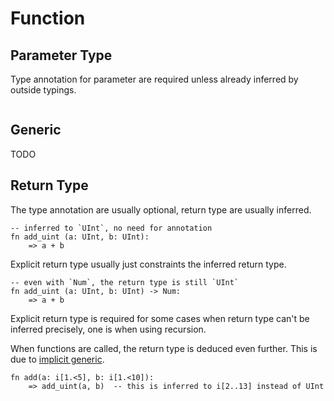 # Function

## Parameter Type

Type annotation for parameter are required unless already inferred by outside typings.

```stick
```

## Generic

TODO

## Return Type

The type annotation are usually optional, return type are usually inferred.

```stick
-- inferred to `UInt`, no need for annotation
fn add_uint (a: UInt, b: UInt):
    => a + b
```

Explicit return type usually just constraints the inferred return type.

```stick
-- even with `Num`, the return type is still `UInt`
fn add_uint (a: UInt, b: UInt) -> Num:
    => a + b
```

Explicit return type is required for some cases when return type can't be inferred precisely, one is when using recursion.

When functions are called, the return type is deduced even further. This is due to [implicit generic](implicit_generic.md).

```stick
fn add(a: i[1.<5], b: i[1.<10]):
    => add_uint(a, b)  -- this is inferred to i[2..13] instead of UInt
```
